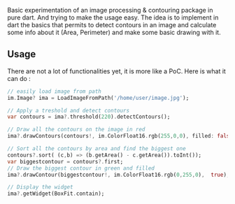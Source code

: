 Basic experimentation of an image processing & contouring package in pure dart. And trying to make the usage easy.
The idea is to implement in dart the basics that permits to detect contours in an image and calculate some info about it (Area, Perimeter) and make some basic drawing with it.

## Usage

There are not a lot of functionalities yet, it is more like a PoC. Here is what it can do :

```dart
// easily load image from path
im.Image? ima = LoadImageFromPath('/home/user/image.jpg');

// Apply a treshold and detect contours
var contours = ima?.threshold(220).detectContours();

// Draw all the contours on the image in red
ima?.drawContours(contours!, im.ColorFloat16.rgb(255,0,0), filled: false);

// Sort all the contours by area and find the biggest one
contours?.sort( (c,b) => (b.getArea() - c.getArea()).toInt());
var biggestcontour = contours?.first;
// Draw the biggest contour in green and filled
ima?.drawContour(biggestcontour!, im.ColorFloat16.rgb(0,255,0),  true);

// Display the widget
ima?.getWidget(BoxFit.contain);
```

